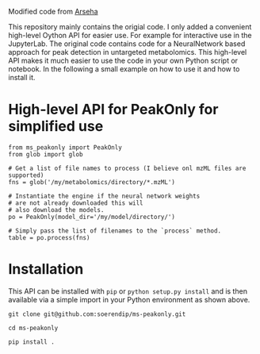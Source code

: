 Modified code from [Arseha](https://github.com/Arseha/peakonly)


This repository mainly contains the origial code. I only added a convenient high-level Oython API for easier use. 
For example for interactive use in the JupyterLab. The original code contains code for a NeuralNetwork based approach
for peak detection in untargeted metabolomics. This high-level API makes it much easier to use the code in your
own Python script or notebook. In the following a small example on how to use it and how to install it. 

# High-level API for PeakOnly for simplified use
       
    from ms_peakonly import PeakOnly
    from glob import glob
    
    # Get a list of file names to process (I believe onl mzML files are supported)
    fns = glob('/my/metabolomics/directory/*.mzML')
    
    # Instantiate the engine if the neural network weights
    # are not already downloaded this will
    # also download the models. 
    po = PeakOnly(model_dir='/my/model/directory/')
    
    # Simply pass the list of filenames to the `process` method.
    table = po.process(fns)
    
    
    
# Installation
This API can be installed with `pip` or `python setup.py install` and is then available 
via a simple import in your Python environment as shown above.

    git clone git@github.com:soerendip/ms-peakonly.git
   
    cd ms-peakonly
    
    pip install .
    
